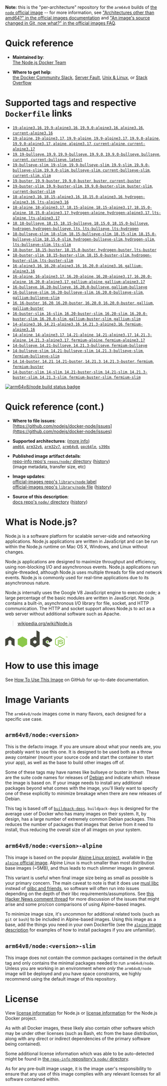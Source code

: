 <!--

********************************************************************************

WARNING:

    DO NOT EDIT "node/README.md"

    IT IS AUTO-GENERATED

    (from the other files in "node/" combined with a set of templates)

********************************************************************************

-->

**Note:** this is the "per-architecture" repository for the `arm64v8` builds of [the `node` official image](https://hub.docker.com/_/node) -- for more information, see ["Architectures other than amd64?" in the official images documentation](https://github.com/docker-library/official-images#architectures-other-than-amd64) and ["An image's source changed in Git, now what?" in the official images FAQ](https://github.com/docker-library/faq#an-images-source-changed-in-git-now-what).

# Quick reference

-	**Maintained by**:  
	[The Node.js Docker Team](https://github.com/nodejs/docker-node)

-	**Where to get help**:  
	[the Docker Community Slack](https://dockr.ly/comm-slack), [Server Fault](https://serverfault.com/help/on-topic), [Unix & Linux](https://unix.stackexchange.com/help/on-topic), or [Stack Overflow](https://stackoverflow.com/help/on-topic)

# Supported tags and respective `Dockerfile` links

-	[`19-alpine3.16`, `19.9-alpine3.16`, `19.9.0-alpine3.16`, `alpine3.16`, `current-alpine3.16`](https://github.com/nodejs/docker-node/blob/7a8d51d0e6acd67d14059140231ea52c7be8f023/19/alpine3.16/Dockerfile)
-	[`19-alpine`, `19-alpine3.17`, `19.9-alpine`, `19.9-alpine3.17`, `19.9.0-alpine`, `19.9.0-alpine3.17`, `alpine`, `alpine3.17`, `current-alpine`, `current-alpine3.17`](https://github.com/nodejs/docker-node/blob/7a8d51d0e6acd67d14059140231ea52c7be8f023/19/alpine3.17/Dockerfile)
-	[`19`, `19-bullseye`, `19.9`, `19.9-bullseye`, `19.9.0`, `19.9.0-bullseye`, `bullseye`, `current`, `current-bullseye`, `latest`](https://github.com/nodejs/docker-node/blob/7a8d51d0e6acd67d14059140231ea52c7be8f023/19/bullseye/Dockerfile)
-	[`19-bullseye-slim`, `19-slim`, `19.9-bullseye-slim`, `19.9-slim`, `19.9.0-bullseye-slim`, `19.9.0-slim`, `bullseye-slim`, `current-bullseye-slim`, `current-slim`, `slim`](https://github.com/nodejs/docker-node/blob/7a8d51d0e6acd67d14059140231ea52c7be8f023/19/bullseye-slim/Dockerfile)
-	[`19-buster`, `19.9-buster`, `19.9.0-buster`, `buster`, `current-buster`](https://github.com/nodejs/docker-node/blob/7a8d51d0e6acd67d14059140231ea52c7be8f023/19/buster/Dockerfile)
-	[`19-buster-slim`, `19.9-buster-slim`, `19.9.0-buster-slim`, `buster-slim`, `current-buster-slim`](https://github.com/nodejs/docker-node/blob/7a8d51d0e6acd67d14059140231ea52c7be8f023/19/buster-slim/Dockerfile)
-	[`18-alpine3.16`, `18.15-alpine3.16`, `18.15.0-alpine3.16`, `hydrogen-alpine3.16`, `lts-alpine3.16`](https://github.com/nodejs/docker-node/blob/0adf29a4daa744d828d23a8de4c4397dc43d5761/18/alpine3.16/Dockerfile)
-	[`18-alpine`, `18-alpine3.17`, `18.15-alpine`, `18.15-alpine3.17`, `18.15.0-alpine`, `18.15.0-alpine3.17`, `hydrogen-alpine`, `hydrogen-alpine3.17`, `lts-alpine`, `lts-alpine3.17`](https://github.com/nodejs/docker-node/blob/0adf29a4daa744d828d23a8de4c4397dc43d5761/18/alpine3.17/Dockerfile)
-	[`18`, `18-bullseye`, `18.15`, `18.15-bullseye`, `18.15.0`, `18.15.0-bullseye`, `hydrogen`, `hydrogen-bullseye`, `lts`, `lts-bullseye`, `lts-hydrogen`](https://github.com/nodejs/docker-node/blob/0adf29a4daa744d828d23a8de4c4397dc43d5761/18/bullseye/Dockerfile)
-	[`18-bullseye-slim`, `18-slim`, `18.15-bullseye-slim`, `18.15-slim`, `18.15.0-bullseye-slim`, `18.15.0-slim`, `hydrogen-bullseye-slim`, `hydrogen-slim`, `lts-bullseye-slim`, `lts-slim`](https://github.com/nodejs/docker-node/blob/0adf29a4daa744d828d23a8de4c4397dc43d5761/18/bullseye-slim/Dockerfile)
-	[`18-buster`, `18.15-buster`, `18.15.0-buster`, `hydrogen-buster`, `lts-buster`](https://github.com/nodejs/docker-node/blob/0adf29a4daa744d828d23a8de4c4397dc43d5761/18/buster/Dockerfile)
-	[`18-buster-slim`, `18.15-buster-slim`, `18.15.0-buster-slim`, `hydrogen-buster-slim`, `lts-buster-slim`](https://github.com/nodejs/docker-node/blob/0adf29a4daa744d828d23a8de4c4397dc43d5761/18/buster-slim/Dockerfile)
-	[`16-alpine3.16`, `16.20-alpine3.16`, `16.20.0-alpine3.16`, `gallium-alpine3.16`](https://github.com/nodejs/docker-node/blob/bd6c00f07c5a3b311ce0e346ab69df6b9ef8d08f/16/alpine3.16/Dockerfile)
-	[`16-alpine`, `16-alpine3.17`, `16.20-alpine`, `16.20-alpine3.17`, `16.20.0-alpine`, `16.20.0-alpine3.17`, `gallium-alpine`, `gallium-alpine3.17`](https://github.com/nodejs/docker-node/blob/bd6c00f07c5a3b311ce0e346ab69df6b9ef8d08f/16/alpine3.17/Dockerfile)
-	[`16-bullseye`, `16.20-bullseye`, `16.20.0-bullseye`, `gallium-bullseye`](https://github.com/nodejs/docker-node/blob/bd6c00f07c5a3b311ce0e346ab69df6b9ef8d08f/16/bullseye/Dockerfile)
-	[`16-bullseye-slim`, `16.20-bullseye-slim`, `16.20.0-bullseye-slim`, `gallium-bullseye-slim`](https://github.com/nodejs/docker-node/blob/bd6c00f07c5a3b311ce0e346ab69df6b9ef8d08f/16/bullseye-slim/Dockerfile)
-	[`16`, `16-buster`, `16.20`, `16.20-buster`, `16.20.0`, `16.20.0-buster`, `gallium`, `gallium-buster`](https://github.com/nodejs/docker-node/blob/bd6c00f07c5a3b311ce0e346ab69df6b9ef8d08f/16/buster/Dockerfile)
-	[`16-buster-slim`, `16-slim`, `16.20-buster-slim`, `16.20-slim`, `16.20.0-buster-slim`, `16.20.0-slim`, `gallium-buster-slim`, `gallium-slim`](https://github.com/nodejs/docker-node/blob/bd6c00f07c5a3b311ce0e346ab69df6b9ef8d08f/16/buster-slim/Dockerfile)
-	[`14-alpine3.16`, `14.21-alpine3.16`, `14.21.3-alpine3.16`, `fermium-alpine3.16`](https://github.com/nodejs/docker-node/blob/e75fa5270326ffaff8fee03153f3bf16860084d4/14/alpine3.16/Dockerfile)
-	[`14-alpine`, `14-alpine3.17`, `14.21-alpine`, `14.21-alpine3.17`, `14.21.3-alpine`, `14.21.3-alpine3.17`, `fermium-alpine`, `fermium-alpine3.17`](https://github.com/nodejs/docker-node/blob/e75fa5270326ffaff8fee03153f3bf16860084d4/14/alpine3.17/Dockerfile)
-	[`14-bullseye`, `14.21-bullseye`, `14.21.3-bullseye`, `fermium-bullseye`](https://github.com/nodejs/docker-node/blob/e75fa5270326ffaff8fee03153f3bf16860084d4/14/bullseye/Dockerfile)
-	[`14-bullseye-slim`, `14.21-bullseye-slim`, `14.21.3-bullseye-slim`, `fermium-bullseye-slim`](https://github.com/nodejs/docker-node/blob/e75fa5270326ffaff8fee03153f3bf16860084d4/14/bullseye-slim/Dockerfile)
-	[`14`, `14-buster`, `14.21`, `14.21-buster`, `14.21.3`, `14.21.3-buster`, `fermium`, `fermium-buster`](https://github.com/nodejs/docker-node/blob/e75fa5270326ffaff8fee03153f3bf16860084d4/14/buster/Dockerfile)
-	[`14-buster-slim`, `14-slim`, `14.21-buster-slim`, `14.21-slim`, `14.21.3-buster-slim`, `14.21.3-slim`, `fermium-buster-slim`, `fermium-slim`](https://github.com/nodejs/docker-node/blob/e75fa5270326ffaff8fee03153f3bf16860084d4/14/buster-slim/Dockerfile)

[![arm64v8/node build status badge](https://img.shields.io/jenkins/s/https/doi-janky.infosiftr.net/job/multiarch/job/arm64v8/job/node.svg?label=arm64v8/node%20%20build%20job)](https://doi-janky.infosiftr.net/job/multiarch/job/arm64v8/job/node/)

# Quick reference (cont.)

-	**Where to file issues**:  
	[https://github.com/nodejs/docker-node/issues](https://github.com/nodejs/docker-node/issues)

-	**Supported architectures**: ([more info](https://github.com/docker-library/official-images#architectures-other-than-amd64))  
	[`amd64`](https://hub.docker.com/r/amd64/node/), [`arm32v6`](https://hub.docker.com/r/arm32v6/node/), [`arm32v7`](https://hub.docker.com/r/arm32v7/node/), [`arm64v8`](https://hub.docker.com/r/arm64v8/node/), [`ppc64le`](https://hub.docker.com/r/ppc64le/node/), [`s390x`](https://hub.docker.com/r/s390x/node/)

-	**Published image artifact details**:  
	[repo-info repo's `repos/node/` directory](https://github.com/docker-library/repo-info/blob/master/repos/node) ([history](https://github.com/docker-library/repo-info/commits/master/repos/node))  
	(image metadata, transfer size, etc)

-	**Image updates**:  
	[official-images repo's `library/node` label](https://github.com/docker-library/official-images/issues?q=label%3Alibrary%2Fnode)  
	[official-images repo's `library/node` file](https://github.com/docker-library/official-images/blob/master/library/node) ([history](https://github.com/docker-library/official-images/commits/master/library/node))

-	**Source of this description**:  
	[docs repo's `node/` directory](https://github.com/docker-library/docs/tree/master/node) ([history](https://github.com/docker-library/docs/commits/master/node))

# What is Node.js?

Node.js is a software platform for scalable server-side and networking applications. Node.js applications are written in JavaScript and can be run within the Node.js runtime on Mac OS X, Windows, and Linux without changes.

Node.js applications are designed to maximize throughput and efficiency, using non-blocking I/O and asynchronous events. Node.js applications run single-threaded, although Node.js uses multiple threads for file and network events. Node.js is commonly used for real-time applications due to its asynchronous nature.

Node.js internally uses the Google V8 JavaScript engine to execute code; a large percentage of the basic modules are written in JavaScript. Node.js contains a built-in, asynchronous I/O library for file, socket, and HTTP communication. The HTTP and socket support allows Node.js to act as a web server without additional software such as Apache.

> [wikipedia.org/wiki/Node.js](https://en.wikipedia.org/wiki/Node.js)

![logo](https://raw.githubusercontent.com/docker-library/docs/01c12653951b2fe592c1f93a13b4e289ada0e3a1/node/logo.png)

# How to use this image

See [How To Use This Image](https://github.com/nodejs/docker-node/blob/master/README.md#how-to-use-this-image) on GitHub for up-to-date documentation.

# Image Variants

The `arm64v8/node` images come in many flavors, each designed for a specific use case.

## `arm64v8/node:<version>`

This is the defacto image. If you are unsure about what your needs are, you probably want to use this one. It is designed to be used both as a throw away container (mount your source code and start the container to start your app), as well as the base to build other images off of.

Some of these tags may have names like bullseye or buster in them. These are the suite code names for releases of [Debian](https://wiki.debian.org/DebianReleases) and indicate which release the image is based on. If your image needs to install any additional packages beyond what comes with the image, you'll likely want to specify one of these explicitly to minimize breakage when there are new releases of Debian.

This tag is based off of [`buildpack-deps`](https://hub.docker.com/_/buildpack-deps/). `buildpack-deps` is designed for the average user of Docker who has many images on their system. It, by design, has a large number of extremely common Debian packages. This reduces the number of packages that images that derive from it need to install, thus reducing the overall size of all images on your system.

## `arm64v8/node:<version>-alpine`

This image is based on the popular [Alpine Linux project](https://alpinelinux.org), available in [the `alpine` official image](https://hub.docker.com/_/alpine). Alpine Linux is much smaller than most distribution base images (~5MB), and thus leads to much slimmer images in general.

This variant is useful when final image size being as small as possible is your primary concern. The main caveat to note is that it does use [musl libc](https://musl.libc.org) instead of [glibc and friends](https://www.etalabs.net/compare_libcs.html), so software will often run into issues depending on the depth of their libc requirements/assumptions. See [this Hacker News comment thread](https://news.ycombinator.com/item?id=10782897) for more discussion of the issues that might arise and some pro/con comparisons of using Alpine-based images.

To minimize image size, it's uncommon for additional related tools (such as `git` or `bash`) to be included in Alpine-based images. Using this image as a base, add the things you need in your own Dockerfile (see the [`alpine` image description](https://hub.docker.com/_/alpine/) for examples of how to install packages if you are unfamiliar).

## `arm64v8/node:<version>-slim`

This image does not contain the common packages contained in the default tag and only contains the minimal packages needed to run `arm64v8/node`. Unless you are working in an environment where *only* the `arm64v8/node` image will be deployed and you have space constraints, we highly recommend using the default image of this repository.

# License

View [license information](https://github.com/nodejs/node/blob/master/LICENSE) for Node.js or [license information](https://github.com/nodejs/docker-node/blob/master/LICENSE) for the Node.js Docker project.

As with all Docker images, these likely also contain other software which may be under other licenses (such as Bash, etc from the base distribution, along with any direct or indirect dependencies of the primary software being contained).

Some additional license information which was able to be auto-detected might be found in [the `repo-info` repository's `node/` directory](https://github.com/docker-library/repo-info/tree/master/repos/node).

As for any pre-built image usage, it is the image user's responsibility to ensure that any use of this image complies with any relevant licenses for all software contained within.
